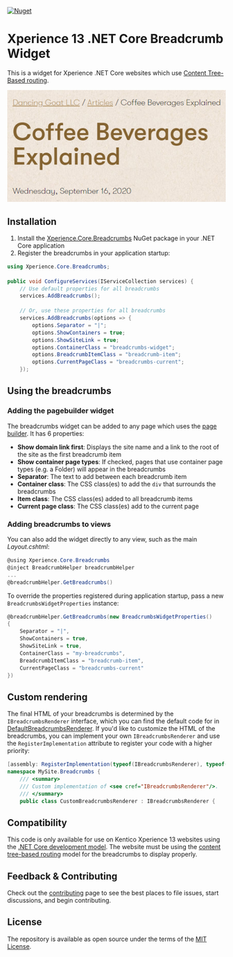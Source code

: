 [![Nuget](https://img.shields.io/nuget/v/Xperience.Core.Breadcrumbs)](https://www.nuget.org/packages/Xperience.Core.Breadcrumbs)

# Xperience 13 .NET Core Breadcrumb Widget

This is a widget for Xperience .NET Core websites which use [Content Tree-Based routing](https://docs.xperience.io/developing-websites/implementing-routing/content-tree-based-routing).

![screenshot](screenshot.png)

## Installation

1. Install the [Xperience.Core.Breadcrumbs](https://www.nuget.org/packages/Xperience.Core.Breadcrumbs) NuGet package in your .NET Core application
2. Register the breadcrumbs in your application startup:

```cs
using Xperience.Core.Breadcrumbs;

public void ConfigureServices(IServiceCollection services) {
    // Use default properties for all breadcrumbs
    services.AddBreadcrumbs();

    // Or, use these properties for all breadcrumbs
    services.AddBreadcrumbs(options => {
        options.Separator = "|";
        options.ShowContainers = true;
        options.ShowSiteLink = true;
        options.ContainerClass = "breadcrumbs-widget";
        options.BreadcrumbItemClass = "breadcrumb-item";
        options.CurrentPageClass = "breadcrumbs-current";
    });
```

## Using the breadcrumbs

### Adding the pagebuilder widget

The breadcrumbs widget can be added to any page which uses the [page builder](https://docs.xperience.io/developing-websites/page-builder-development/creating-pages-with-editable-areas). It has 6 properties:

- **Show domain link first**: Displays the site name and a link to the root of the site as the first breadcrumb item
- **Show container page types**: If checked, pages that use container page types (e.g. a Folder) will appear in the breadcrumbs
- **Separator**: The text to add between each breadcrumb item
- **Container class**: The CSS class(es) to add the `div` that surrounds the breadcrumbs
- **Item class**: The CSS class(es) added to all breadcrumb items
- **Current page class**: The CSS class(es) add to the current page

### Adding breadcrumbs to views

You can also add the widget directly to any view, such as the main _Layout.cshtml_:

```cs
@using Xperience.Core.Breadcrumbs
@inject BreadcrumbHelper breadcrumbHelper
...
@breadcrumbHelper.GetBreadcrumbs()
```

To override the properties registered during application startup, pass a new `BreadcrumbsWidgetProperties` instance:

```cs
@breadcrumbHelper.GetBreadcrumbs(new BreadcrumbsWidgetProperties()
{
    Separator = "|",
    ShowContainers = true,
    ShowSiteLink = true,
    ContainerClass = "my-breadcrumbs",
    BreadcrumbItemClass = "breadcrumb-item",
    CurrentPageClass = "breadcrumbs-current"
})
```

## Custom rendering

The final HTML of your breadcrumbs is determined by the `IBreadcrumbsRenderer` interface, which you can find the default code for in [DefaultBreadcrumbsRenderer](/Renderer/DefaultBreadcrumbsRenderer.cs). If you'd like to customize the HTML of the breadcrumbs, you can implement your own `IBreadcrumbsRenderer` and use the `RegisterImplementation` attribute to register your code with a higher priority:

```cs
[assembly: RegisterImplementation(typeof(IBreadcrumbsRenderer), typeof(CustomBreadcrumbsRenderer), Lifestyle = Lifestyle.Singleton, Priority = RegistrationPriority.Default)]
namespace MySite.Breadcrumbs {
    /// <summary>
    /// Custom implementation of <see cref="IBreadcrumbsRenderer"/>.
    /// </summary>
    public class CustomBreadcrumbsRenderer : IBreadcrumbsRenderer {
```

## Compatibility

This code is only available for use on Kentico Xperience 13 websites using the [.NET Core development model](https://docs.xperience.io/developing-websites/developing-xperience-applications-using-asp-net-core). The website must be using the [content tree-based routing](https://docs.xperience.io/developing-websites/implementing-routing/content-tree-based-routing) model for the breadcrumbs to display properly.

## Feedback & Contributing

Check out the [contributing](https://github.com/kentico-ericd/xperience-core-breadcrumbs/blob/master/CONTRIBUTING.md) page to see the best places to file issues, start discussions, and begin contributing.

## License

The repository is available as open source under the terms of the [MIT License](https://opensource.org/licenses/MIT).
